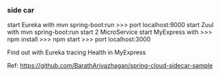 ### side car

start Eureka with mvn spring-boot:run  >>> port localhost:9000
start Zuul with mvn spring-boot:run 
start 2 MicroService
start MyExpress with >>> npm install >>> npm start >>> port localhost:3000

Find out with Eureka tracing Health in MyExpress

Ref: https://github.com/BarathArivazhagan/spring-cloud-sidecar-sample